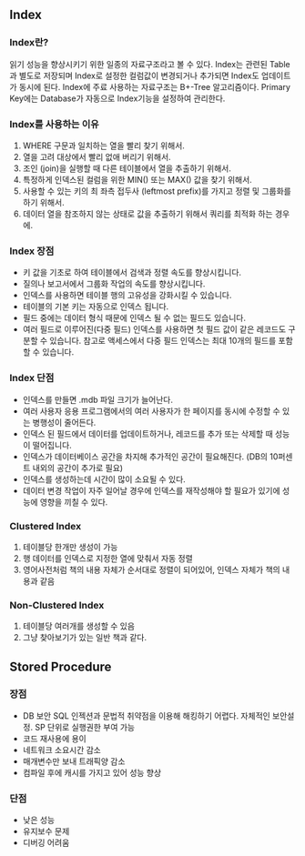 ## Index
### Index란?
읽기 성능을 향상시키기 위한 일종의 자료구조라고 볼 수 있다.
Index는 관련된 Table과 별도로 저장되며 Index로 설정한 컬럼값이 변경되거나 추가되면 Index도 업데이트가 동시에 된다.
Index에 주료 사용하는 자료구조는 B+-Tree 알고리즘이다.
Primary Key에는 Database가 자동으로 Index기능을 설정하여 관리한다.
### Index를 사용하는 이유
1. WHERE 구문과 일치하는 열을 빨리 찾기 위해서.
2. 열을 고려 대상에서 빨리 없애 버리기 위해서. 
3. 조인 (join)을 실행할 때 다른 테이블에서 열을 추출하기 위해서.
4. 특정하게 인덱스된 컬럼을 위한 MIN() 또는 MAX() 값을 찾기 위해서.
5. 사용할 수 있는 키의 최 좌측 접두사 (leftmost prefix)를 가지고 정렬 및 그룹화를 하기 위해서.
6. 데이터 열을 참조하지 않는 상태로 값을 추출하기 위해서 쿼리를 최적화 하는 경우에.

### Index 장점
- 키 값을 기초로 하여 테이블에서 검색과 정렬 속도를 향상시킵니다.
- 질의나 보고서에서 그룹화 작업의 속도를 향상시킵니다.
- 인덱스를 사용하면 테이블 행의 고유성을 강화시킬 수 있습니다.
- 테이블의 기본 키는 자동으로 인덱스 됩니다.
- 필드 중에는 데이터 형식 때문에 인덱스 될 수 없는 필드도 있습니다.
- 여러 필드로 이루어진(다중 필드) 인덱스를 사용하면 첫 필드 값이 같은 레코드도 구분할   수 있습니다.
  참고로 액세스에서 다중 필드 인덱스는 최대 10개의 필드를 포함할 수 있습니다.
  
### Index 단점
- 인덱스를 만들면 .mdb 파일 크기가 늘어난다.
- 여러 사용자 응용 프로그램에서의 여러 사용자가 한 페이지를 동시에 수정할 수 있는 병행성이 줄어든다.
- 인덱스 된 필드에서 데이터를 업데이트하거나, 레코드를 추가 또는 삭제할 때 성능이 떨어집니다.
- 인덱스가 데이터베이스 공간을 차지해 추가적인 공간이 필요해진다. (DB의 10퍼센트 내외의 공간이 추가로 필요)
- 인덱스를 생성하는데 시간이 많이 소요될 수 있다.
- 데이터 변경 작업이 자주 일어날 경우에 인덱스를 재작성해야 할 필요가 있기에 성능에 영향을 끼칠 수 있다.

### Clustered Index
1. 테이블당 한개만 생성이 가능
2. 행 데이터를 인덱스로 지정한 열에 맞춰서 자동 정렬
3. 영어사전처럼 책의 내용 자체가 순서대로 정렬이 되어있어, 인덱스 자체가 책의 내용과 같음

### Non-Clustered Index
1. 테이블당 여러개를 생성할 수 있음
2. 그냥 찾아보기가 있는 일반 책과 같다.

## Stored Procedure
### 장점
- DB 보안
SQL 인젝션과 문법적 취약점을 이용해 해킹하기 어렵다.
자체적인 보안설정. SP 단위로 실행권한 부여 가능
- 코드 재사용에 용이
- 네트워크 소요시간 감소
- 매개변수만 보내 트래픽양 감소
- 컴파일 후에 캐시를 가지고 있어 성능 향상
### 단점
- 낮은 성능
- 유지보수 문제
- 디버깅 어려움
